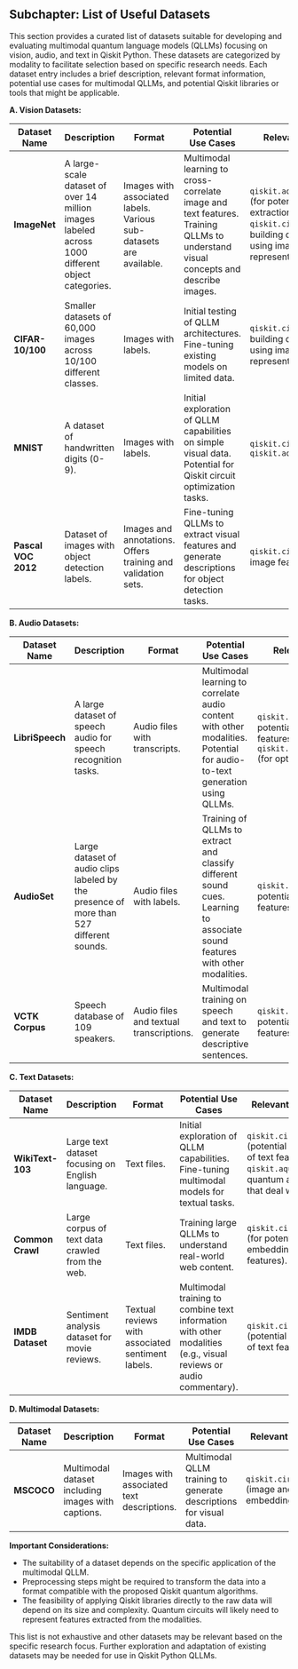 ## Subchapter: List of Useful Datasets

This section provides a curated list of datasets suitable for developing and evaluating multimodal quantum language models (QLLMs) focusing on vision, audio, and text in Qiskit Python. These datasets are categorized by modality to facilitate selection based on specific research needs.  Each dataset entry includes a brief description, relevant format information, potential use cases for multimodal QLLMs, and potential Qiskit libraries or tools that might be applicable.

**A. Vision Datasets:**

| Dataset Name | Description | Format | Potential Use Cases | Relevant Qiskit Tools |
|---|---|---|---|---|
| **ImageNet** | A large-scale dataset of over 14 million images labeled across 1000 different object categories. | Images with associated labels.  Various sub-datasets are available. | Multimodal learning to cross-correlate image and text features. Training QLLMs to understand visual concepts and describe images. | `qiskit.aqua.algorithms.VQC` (for potential feature extraction), `qiskit.circuit.library` (for building quantum circuits using image representations) |
| **CIFAR-10/100** | Smaller datasets of 60,000 images across 10/100 different classes. | Images with labels. | Initial testing of QLLM architectures.  Fine-tuning existing models on limited data. | `qiskit.circuit.library` (for building quantum circuits using image representations). |
| **MNIST** | A dataset of handwritten digits (0-9). | Images with labels. | Initial exploration of QLLM capabilities on simple visual data. Potential for Qiskit circuit optimization tasks.| `qiskit.circuit.library`, `qiskit.aqua.algorithms.VQC` |
| **Pascal VOC 2012** | Dataset of images with object detection labels. | Images and annotations.  Offers training and validation sets.  | Fine-tuning QLLMs to extract visual features and generate descriptions for object detection tasks.| `qiskit.circuit.library` (for image feature extraction).|


**B. Audio Datasets:**

| Dataset Name | Description | Format | Potential Use Cases | Relevant Qiskit Tools |
|---|---|---|---|---|
| **LibriSpeech** | A large dataset of speech audio for speech recognition tasks. | Audio files with transcripts. | Multimodal learning to correlate audio content with other modalities. Potential for audio-to-text generation using QLLMs.| `qiskit.circuit.library` (for potential embedding of audio features), `qiskit.aqua.algorithms.QAOA` (for optimization tasks).|
| **AudioSet** | Large dataset of audio clips labeled by the presence of more than 527 different sounds. | Audio files with labels.| Training of QLLMs to extract and classify different sound cues.  Learning to associate sound features with other modalities.|  `qiskit.circuit.library` (for potential embedding of audio features).|
| **VCTK Corpus** | Speech database of 109 speakers. | Audio files and textual transcriptions. | Multimodal training on speech and text to generate descriptive sentences.| `qiskit.circuit.library` (for potential embedding of audio features).|


**C. Text Datasets:**

| Dataset Name | Description | Format | Potential Use Cases | Relevant Qiskit Tools |
|---|---|---|---|---|
| **WikiText-103** | Large text dataset focusing on English language.  | Text files.  | Initial exploration of QLLM capabilities. Fine-tuning multimodal models for textual tasks. | `qiskit.circuit.library` (potential embedding of text features), `qiskit.aqua` (for quantum algorithms that deal with text). |
| **Common Crawl** | Large corpus of text data crawled from the web. | Text files. |  Training large QLLMs to understand real-world web content.| `qiskit.circuit.library` (for potential embedding of text features). |
| **IMDB Dataset** | Sentiment analysis dataset for movie reviews. | Textual reviews with associated sentiment labels.| Multimodal training to combine text information with other modalities (e.g., visual reviews or audio commentary). | `qiskit.circuit.library` (potential embedding of text features).|


**D. Multimodal Datasets:**

| Dataset Name | Description | Format | Potential Use Cases | Relevant Qiskit Tools |
|---|---|---|---|---|
| **MSCOCO** | Multimodal dataset including images with captions. | Images with associated text descriptions. | Multimodal QLLM training to generate descriptions for visual data. | `qiskit.circuit.library` (image and text embeddings). |


**Important Considerations:**

* The suitability of a dataset depends on the specific application of the multimodal QLLM.
* Preprocessing steps might be required to transform the data into a format compatible with the proposed Qiskit quantum algorithms.
* The feasibility of applying Qiskit libraries directly to the raw data will depend on its size and complexity.  Quantum circuits will likely need to represent features extracted from the modalities.


This list is not exhaustive and other datasets may be relevant based on the specific research focus. Further exploration and adaptation of existing datasets may be needed for use in Qiskit Python QLLMs.


<a id='chapter-7-subchapter-3'></a>
